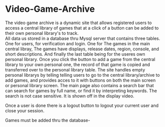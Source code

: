 # Video-Game-Archive
The video game archive is a dynamic site that allows registered users to access a central library 
of games that at a click of a button can be added to their own personal library's to track.  
All data us stored in a database thru Mysql server that contains three tables.
One for users, for verification and login.
One for The games in the main central libray, The games have displays, release dates, region, console, and short descriptions.
And finally the last table being for the useres own personal library. Once you click the button to add a game from the central library 
to your own personal one, the record of that game is copied and transferred over to the personal library table.
The site handles empty personal librarys by telling telling users to go to the central library/archive to add games,
and provides acces to it with buttons on both the main screen or personal library screen. 
The main page also contains a search bar that can search for games by full name, or find it by interpreting keywords. The search is not case sensitive.
It is shown off in the display video. 


Once a user is done there is a logout button to logout your current user and close your session. 


Games must be added thru the database-

